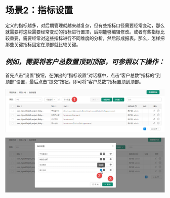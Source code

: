 # 场景2：指标设置

定义的指标越多，对后期管理就越来越复杂，但有些指标口径需要经常变动，那么就需要将这些需要经常变动的指标进行置顶，后期能够编辑修改。或者有些指标比较重要，需要经常对这些指标进行不同维度的分析，然后形成报表。那么，怎样把那些关键指标固定在顶部就比较关键。

## _**例如，需要将客户总数置顶到顶部，可参照以下操作：**_

首先点击“设置”按钮，在弹出的“指标设置”对话框中，点击“客户总数”指标的“到顶部”设置，最后点击“提交”按钮，即可将“客户总数”指标置顶到顶部。

![](/assets/zbgl/6.png)

![](/assets/zbgl/7.png)

